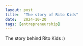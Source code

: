 ```yaml
---
layout: post
title:  "The story of Rito Kids"
date:   2024-10-20
tags: [entrepreneurship]
---
```


The story behind Rito Kids :)
